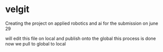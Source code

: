 # velgit
Creating the project on applied robotics and ai for the submission on june 29

will edit this file on local and publish onto the global
this process is done now we pull to global to local

